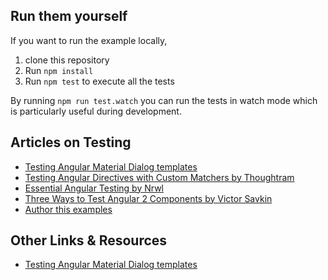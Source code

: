## Run them yourself

If you want to run the example locally,

1.  clone this repository
2.  Run `npm install`
3.  Run `npm test` to execute all the tests

By running `npm run test.watch` you can run the tests in watch mode which is particularly useful during development.

## Articles on Testing
* [Testing Angular Material Dialog templates](https://medium.com/google-developer-experts/angular-2-testing-guide-a485b6cb1ef0/)
* [Testing Angular Directives with Custom Matchers by Thoughtram](https://blog.thoughtram.io/angular/2016/12/27/angular-2-advance-testing-with-custom-matchers.html/)
* [Essential Angular Testing by Nrwl](https://blog.nrwl.io/essential-angular-testing-192315f8be9b#.undqs5icx/)
* [Three Ways to Test Angular 2 Components by Victor Savkin](https://vsavkin.com/three-ways-to-test-angular-2-components-dcea8e90bd8d#.hif9f24b5/)
* [Author this examples](https://github.com/juristr/angular-testing-recipes)

## Other Links & Resources

* [Testing Angular Material Dialog templates](http://angular-tips.com/blog/2018/02/testing-angular-material-dialog-templates/)
